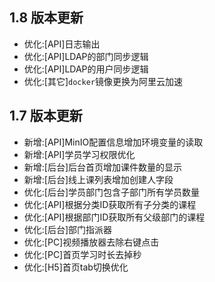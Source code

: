 ## 1.8 版本更新

- 优化:[API]日志输出
- 优化:[API]LDAP的部门同步逻辑
- 优化:[API]LDAP的用户同步逻辑
- 优化:[其它]`docker`镜像更换为阿里云加速

## 1.7 版本更新

- 新增:[API]MinIO配置信息增加环境变量的读取
- 新增:[API]学员学习权限优化
- 新增:[后台]后台首页增加课件数量的显示
- 新增:[后台]线上课列表增加创建人字段
- 优化:[后台]学员部门包含子部门所有学员数量
- 优化:[API]根据分类ID获取所有子分类的课程
- 优化:[API]根据部门ID获取所有父级部门的课程
- 优化:[后台]部门指派器
- 优化:[PC]视频播放器去除右键点击
- 优化:[PC]首页学习时长去掉秒
- 优化:[H5]首页tab切换优化